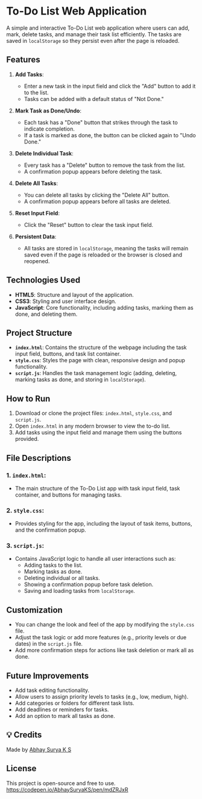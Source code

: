 # To-Do List Web Application

A simple and interactive To-Do List web application where users can add, mark, delete tasks, and manage their task list efficiently. The tasks are saved in `localStorage` so they persist even after the page is reloaded.

## Features

1. **Add Tasks**: 
   - Enter a new task in the input field and click the "Add" button to add it to the list.
   - Tasks can be added with a default status of "Not Done."

2. **Mark Task as Done/Undo**:
   - Each task has a "Done" button that strikes through the task to indicate completion.
   - If a task is marked as done, the button can be clicked again to "Undo Done."

3. **Delete Individual Task**:
   - Every task has a "Delete" button to remove the task from the list.
   - A confirmation popup appears before deleting the task.

4. **Delete All Tasks**:
   - You can delete all tasks by clicking the "Delete All" button.
   - A confirmation popup appears before all tasks are deleted.

5. **Reset Input Field**:
   - Click the "Reset" button to clear the task input field.

6. **Persistent Data**:
   - All tasks are stored in `localStorage`, meaning the tasks will remain saved even if the page is reloaded or the browser is closed and reopened.

## Technologies Used

- **HTML5**: Structure and layout of the application.
- **CSS3**: Styling and user interface design.
- **JavaScript**: Core functionality, including adding tasks, marking them as done, and deleting them.

## Project Structure

- **`index.html`**: Contains the structure of the webpage including the task input field, buttons, and task list container.
- **`style.css`**: Styles the page with clean, responsive design and popup functionality.
- **`script.js`**: Handles the task management logic (adding, deleting, marking tasks as done, and storing in `localStorage`).

## How to Run

1. Download or clone the project files: `index.html`, `style.css`, and `script.js`.
2. Open `index.html` in any modern browser to view the to-do list.
3. Add tasks using the input field and manage them using the buttons provided.

## File Descriptions

### 1. `index.html`:
- The main structure of the To-Do List app with task input field, task container, and buttons for managing tasks.

### 2. `style.css`:
- Provides styling for the app, including the layout of task items, buttons, and the confirmation popup.

### 3. `script.js`:
- Contains JavaScript logic to handle all user interactions such as:
  - Adding tasks to the list.
  - Marking tasks as done.
  - Deleting individual or all tasks.
  - Showing a confirmation popup before task deletion.
  - Saving and loading tasks from `localStorage`.

## Customization

- You can change the look and feel of the app by modifying the `style.css` file.
- Adjust the task logic or add more features (e.g., priority levels or due dates) in the `script.js` file.
- Add more confirmation steps for actions like task deletion or mark all as done.

## Future Improvements

- Add task editing functionality.
- Allow users to assign priority levels to tasks (e.g., low, medium, high).
- Add categories or folders for different task lists.
- Add deadlines or reminders for tasks.
- Add an option to mark all tasks as done.

## 💡 Credits

Made by [Abhay Surya K S](https://github.com/AbhaySuryaKS/) 

## License

This project is open-source and free to use.
https://codepen.io/AbhaySuryaKS/pen/mdZRJxR
